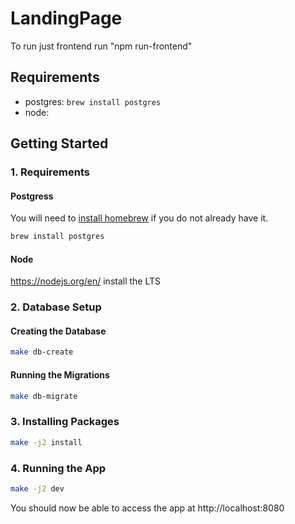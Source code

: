 # LandingPage

To run just frontend run "npm run-frontend"

## Requirements
- postgres: `brew install postgres`
- node: 

## Getting Started

### 1. Requirements
#### Postgress
You will need to [install homebrew](https://brew.sh/) if you do not already have it.
```sh 
brew install postgres
```

#### Node
https://nodejs.org/en/ install the LTS

### 2. Database Setup
#### Creating the Database
```sh
make db-create
```

#### Running the Migrations
```sh
make db-migrate
```

### 3. Installing Packages
```sh
make -j2 install
```

### 4. Running the App
```sh
make -j2 dev
```

You should now be able to access the app at http://localhost:8080

